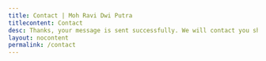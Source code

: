 ```yaml
---
title: Contact | Moh Ravi Dwi Putra
titlecontent: Contact
desc: Thanks, your message is sent successfully. We will contact you shortly!
layout: nocontent
permalink: /contact
---
```

